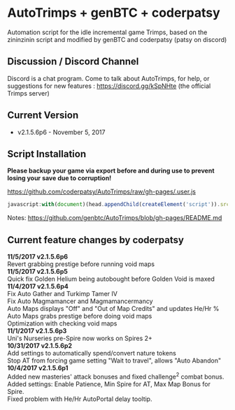 # AutoTrimps + genBTC + coderpatsy
Automation script for the idle incremental game Trimps, based on the zininzinin script and modified by genBTC and coderpatsy (patsy on discord)<br />

## Discussion / Discord Channel
Discord is a chat program. Come to talk about AutoTrimps, for help, or suggestions for new features : https://discord.gg/kSpNHte (the official Trimps server)

## Current Version
- v2.1.5.6p6 - November 5, 2017

## Script Installation
**Please backup your game via export before and during use to prevent losing your save due to corruption!**

https://github.com/coderpatsy/AutoTrimps/raw/gh-pages/.user.js

```js
javascript:with(document)(head.appendChild(createElement('script')).src='https://coderpatsy.github.io/AutoTrimps/AutoTrimps2.js')._
```

Notes: https://github.com/genbtc/AutoTrimps/blob/gh-pages/README.md

## Current feature changes by coderpatsy
**11/5/2017 v2.1.5.6p6**
<br>Revert grabbing prestige before running void maps
<br>**11/5/2017 v2.1.5.6p5**
<br>Quick fix Golden Helium being autobought before Golden Void is maxed
<br>**11/4/2017 v2.1.5.6p4**
<br>Fix Auto Gather and Turkimp Tamer IV
<br>Fix Auto Magmamancer and Magmamancermancy
<br>Auto Maps displays "Off" and "Out of Map Credits" and updates He/Hr %
<br>Auto Maps grabs prestige before doing void maps
<br>Optimization with checking void maps
<br>**11/1/2017 v2.1.5.6p3**
<br>Uni's Nurseries pre-Spire now works on Spires 2+
<br>**10/31/2017 v2.1.5.6p2**
<br>Add settings to automatically spend/convert nature tokens
<br>Stop AT from forcing game setting "Wait to travel", allows "Auto Abandon"
<br>**10/4/2017 v2.1.5.6p1**
<br>Added new masteries' attack bonuses and fixed challenge<sup>2</sup> combat bonus.
<br>Added settings: Enable Patience, Min Spire for AT, Max Map Bonus for Spire.
<br>Fixed problem with He/Hr AutoPortal delay tooltip.
